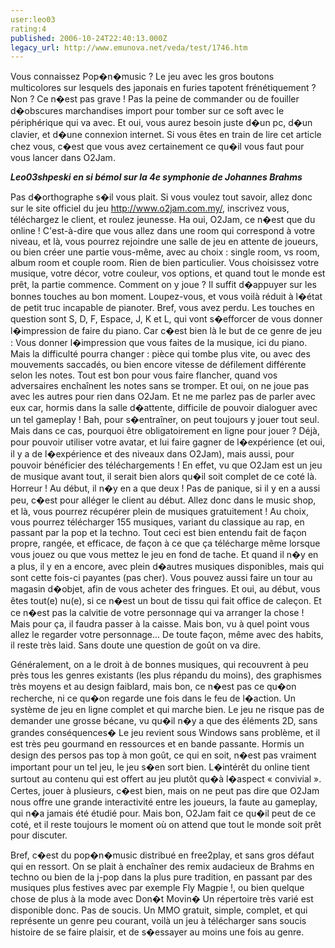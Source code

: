 ```yaml
---
user:leo03
rating:4
published: 2006-10-24T22:40:13.000Z
legacy_url: http://www.emunova.net/veda/test/1746.htm
---
```

Vous connaissez Pop�n�music ? Le jeu avec les gros boutons multicolores sur lesquels des japonais en furies tapotent frénétiquement ? Non ? Ce n�est pas grave ! Pas la peine de commander ou de fouiller d�obscures marchandises import pour tomber sur ce soft avec le périphérique qui va avec. Et oui, vous aurez besoin juste d�un pc, d�un clavier, et d�une connexion internet. Si vous êtes en train de lire cet article chez vous, c�est que vous avez certainement ce qu�il vous faut pour vous lancer dans O2Jam.  

  

_**Leo03shpeski en si bémol sur la 4e symphonie de Johannes Brahms**_  

  

Pas d�orthographe s�il vous plait. Si vous voulez tout savoir, allez donc sur le site officiel du jeu http://www.o2jam.com.my/, inscrivez vous, téléchargez le client, et roulez jeunesse. Ha oui, O2Jam, ce n�est que du online ! C'est-à-dire que vous allez dans une room qui correspond à votre niveau, et là, vous pourrez rejoindre une salle de jeu en attente de joueurs, ou bien créer une partie vous-même, avec au choix : single room, vs room, album room et couple room. Rien de bien particulier. Vous choisissez votre musique, votre décor, votre couleur, vos options, et quand tout le monde est prêt, la partie commence. Comment on y joue ? Il suffit d�appuyer sur les bonnes touches au bon moment. Loupez-vous, et vous voilà réduit à l�état de petit truc incapable de pianoter. Bref, vous avez perdu. Les touches en question sont S, D, F, Espace, J, K et L, qui vont s�efforcer de vous donner l�impression de faire du piano. Car c�est bien là le but de ce genre de jeu : Vous donner l�impression que vous faites de la musique, ici du piano. Mais la difficulté pourra changer : pièce qui tombe plus vite, ou avec des mouvements saccadés, ou bien encore vitesse de défilement différente selon les notes. Tout est bon pour vous faire flancher, quand vos adversaires enchaînent les notes sans se tromper. Et oui, on ne joue pas avec les autres pour rien dans O2Jam. Et ne me parlez pas de parler avec eux car, hormis dans la salle d�attente, difficile de pouvoir dialoguer avec un tel gameplay ! Bah, pour s�entraîner, on peut toujours y jouer tout seul. Mais dans ce cas, pourquoi être obligatoirement en ligne pour jouer ? Déjà, pour pouvoir utiliser votre avatar, et lui faire gagner de l�expérience (et oui, il y a de l�expérience et des niveaux dans O2Jam), mais aussi, pour pouvoir bénéficier des téléchargements ! En effet, vu que O2Jam est un jeu de musique avant tout, il serait bien alors qu�il soit complet de ce coté là. Horreur ! Au début, il n�y en a que deux ! Pas de panique, si il y en a aussi peu, c�est pour alléger le client au début. Allez donc dans le music shop, et là, vous pourrez récupérer plein de musiques gratuitement ! Au choix, vous pourrez télécharger 155 musiques, variant du classique au rap, en passant par la pop et la techno. Tout ceci est bien entendu fait de façon propre, rangée, et efficace, de façon à ce que ça télécharge même lorsque vous jouez ou que vous mettez le jeu en fond de tache. Et quand il n�y en a plus, il y en a encore, avec plein d�autres musiques disponibles, mais qui sont cette fois-ci payantes (pas cher). Vous pouvez aussi faire un tour au magasin d�objet, afin de vous acheter des fringues. Et oui, au début, vous êtes tout(e) nu(e), si ce n�est un bout de tissu qui fait office de caleçon. Et ce n�est pas la calvitie de votre personnage qui va arranger la chose ! Mais pour ça, il faudra passer à la caisse. Mais bon, vu à quel point vous allez le regarder votre personnage... De toute façon, même avec des habits, il reste très laid. Sans doute une question de goût on va dire.  

  

Généralement, on a le droit à de bonnes musiques, qui recouvrent à peu près tous les genres existants (les plus répandu du moins), des graphismes très moyens et au design faiblard, mais bon, ce n�est pas ce qu�on recherche, ni ce qu�on regarde une fois dans le feu de l�action. Un système de jeu en ligne complet et qui marche bien. Le jeu ne risque pas de demander une grosse bécane, vu qu�il n�y a que des éléments 2D, sans grandes conséquences� Le jeu revient sous Windows sans problème, et il est très peu gourmand en ressources et en bande passante. Hormis un design des persos pas top à mon goût, ce qui en soit, n�est pas vraiment important pour un tel jeu, le jeu s�en sort bien. L�intérêt du online tient surtout au contenu qui est offert au jeu plutôt qu�à l�aspect « convivial ». Certes, jouer à plusieurs, c�est bien, mais on ne peut pas dire que O2Jam nous offre une grande interactivité entre les joueurs, la faute au gameplay, qui n�a jamais été étudié pour. Mais bon, O2Jam fait ce qu�il peut de ce coté, et il reste toujours le moment où on attend que tout le monde soit prêt pour discuter.  

  

Bref, c�est du pop�n�music distribué en free2play, et sans gros défaut qui en ressort. On se plait à enchaîner des remix audacieux de Brahms en techno ou bien de la j-pop dans la plus pure tradition, en passant par des musiques plus festives avec par exemple Fly Magpie !, ou bien quelque chose de plus à la mode avec Don�t Movin� Un répertoire très varié est disponible donc. Pas de soucis. Un MMO gratuit, simple, complet, et qui représente un genre peu courant, voilà un jeu à télécharger sans soucis histoire de se faire plaisir, et de s�essayer au moins une fois au genre.